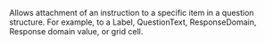 Allows attachment of an instruction to a specific item in a question structure. For example, to a Label, QuestionText, ResponseDomain, Response domain value, or grid cell.